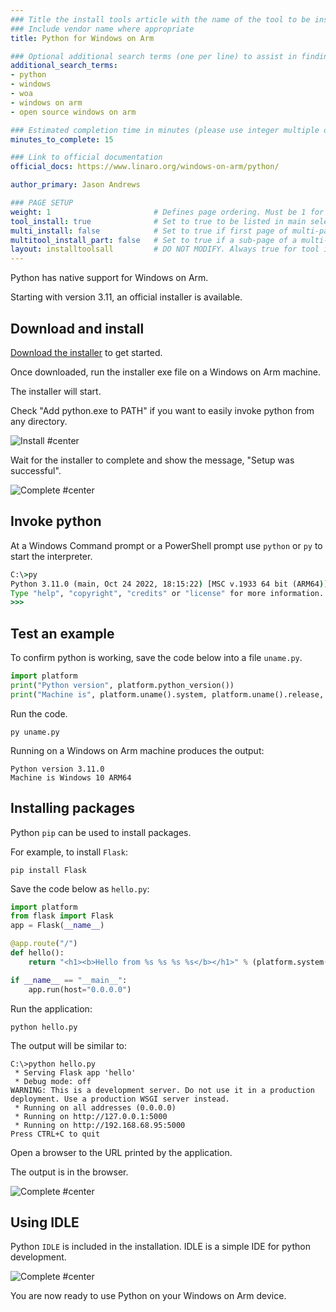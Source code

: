 ```yaml
---
### Title the install tools article with the name of the tool to be installed
### Include vendor name where appropriate
title: Python for Windows on Arm

### Optional additional search terms (one per line) to assist in finding the article
additional_search_terms:
- python
- windows
- woa
- windows on arm
- open source windows on arm

### Estimated completion time in minutes (please use integer multiple of 5)
minutes_to_complete: 15

### Link to official documentation
official_docs: https://www.linaro.org/windows-on-arm/python/

author_primary: Jason Andrews

### PAGE SETUP
weight: 1                       # Defines page ordering. Must be 1 for first (or only) page.
tool_install: true              # Set to true to be listed in main selection page, else false
multi_install: false            # Set to true if first page of multi-page article, else false
multitool_install_part: false   # Set to true if a sub-page of a multi-page article, else false
layout: installtoolsall         # DO NOT MODIFY. Always true for tool install articles
---
```


Python has native support for Windows on Arm.

Starting with version 3.11, an official installer is available.

## Download and install

[Download the installer](https://www.python.org/ftp/python/3.11.0/python-3.11.0-arm64.exe) to get started.

Once downloaded, run the installer exe file on a Windows on Arm machine. 

The installer will start. 

Check "Add python.exe to PATH" if you want to easily invoke python from any directory.

![Install #center](/install-guides/_images/py1-woa.png)

Wait for the installer to complete and show the message, "Setup was successful".

![Complete #center](/install-guides/_images/py2-woa.png)


## Invoke python

At a Windows Command prompt or a PowerShell prompt use `python` or `py` to start the interpreter.
```cmd
C:\>py
Python 3.11.0 (main, Oct 24 2022, 18:15:22) [MSC v.1933 64 bit (ARM64)] on win32
Type "help", "copyright", "credits" or "license" for more information.
>>>
```

## Test an example

To confirm python is working, save the code below into a file `uname.py`.

```python
import platform
print("Python version", platform.python_version())
print("Machine is", platform.uname().system, platform.uname().release, platform.uname().machine)
```
Run the code.
```console
py uname.py
```
Running on a Windows on Arm machine produces the output:
```output
Python version 3.11.0
Machine is Windows 10 ARM64
```
## Installing packages

Python `pip` can be used to install packages. 

For example, to install `Flask`:
```console
pip install Flask
```
Save the code below as `hello.py`:

```python
import platform
from flask import Flask
app = Flask(__name__)

@app.route("/")
def hello():
    return "<h1><b>Hello from %s %s %s %s</b></h1>" % (platform.system(), platform.release(), platform.version(), platform.machine())

if __name__ == "__main__":
    app.run(host="0.0.0.0")
```

Run the application:
```console
python hello.py
```

The output will be similar to:
```output
C:\>python hello.py
 * Serving Flask app 'hello'
 * Debug mode: off
WARNING: This is a development server. Do not use it in a production deployment. Use a production WSGI server instead.
 * Running on all addresses (0.0.0.0)
 * Running on http://127.0.0.1:5000
 * Running on http://192.168.68.95:5000
Press CTRL+C to quit
```
Open a browser to the URL printed by the application.

The output is in the browser.

![Complete #center](/install-guides/_images/flask-woa.png)


## Using IDLE

Python `IDLE` is included in the installation. IDLE is a simple IDE for python development.

![Complete #center](/install-guides/_images/py3-woa.png)

You are now ready to use Python on your Windows on Arm device. 
